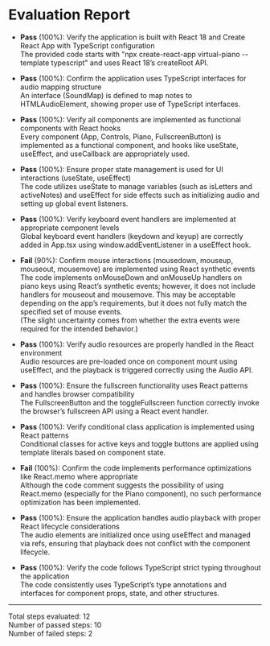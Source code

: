 # Evaluation Report

- **Pass** (100%): Verify the application is built with React 18 and Create React App with TypeScript configuration  
  The provided code starts with "npx create-react-app virtual-piano --template typescript" and uses React 18’s createRoot API.

- **Pass** (100%): Confirm the application uses TypeScript interfaces for audio mapping structure  
  An interface (SoundMap) is defined to map notes to HTMLAudioElement, showing proper use of TypeScript interfaces.

- **Pass** (100%): Verify all components are implemented as functional components with React hooks  
  Every component (App, Controls, Piano, FullscreenButton) is implemented as a functional component, and hooks like useState, useEffect, and useCallback are appropriately used.

- **Pass** (100%): Ensure proper state management is used for UI interactions (useState, useEffect)  
  The code utilizes useState to manage variables (such as isLetters and activeNotes) and useEffect for side effects such as initializing audio and setting up global event listeners.

- **Pass** (100%): Verify keyboard event handlers are implemented at appropriate component levels  
  Global keyboard event handlers (keydown and keyup) are correctly added in App.tsx using window.addEventListener in a useEffect hook.

- **Fail** (90%): Confirm mouse interactions (mousedown, mouseup, mouseout, mousemove) are implemented using React synthetic events  
  The code implements onMouseDown and onMouseUp handlers on piano keys using React’s synthetic events; however, it does not include handlers for mouseout and mousemove. This may be acceptable depending on the app’s requirements, but it does not fully match the specified set of mouse events.  
  (The slight uncertainty comes from whether the extra events were required for the intended behavior.)

- **Pass** (100%): Verify audio resources are properly handled in the React environment  
  Audio resources are pre-loaded once on component mount using useEffect, and the playback is triggered correctly using the Audio API.

- **Pass** (100%): Ensure the fullscreen functionality uses React patterns and handles browser compatibility  
  The FullscreenButton and the toggleFullscreen function correctly invoke the browser’s fullscreen API using a React event handler.

- **Pass** (100%): Verify conditional class application is implemented using React patterns  
  Conditional classes for active keys and toggle buttons are applied using template literals based on component state.

- **Fail** (100%): Confirm the code implements performance optimizations like React.memo where appropriate  
  Although the code comment suggests the possibility of using React.memo (especially for the Piano component), no such performance optimization has been implemented.

- **Pass** (100%): Ensure the application handles audio playback with proper React lifecycle considerations  
  The audio elements are initialized once using useEffect and managed via refs, ensuring that playback does not conflict with the component lifecycle.

- **Pass** (100%): Verify the code follows TypeScript strict typing throughout the application  
  The code consistently uses TypeScript’s type annotations and interfaces for component props, state, and other structures.

---

Total steps evaluated: 12  
Number of passed steps: 10  
Number of failed steps: 2